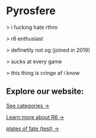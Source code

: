 # Pyrosfere

\> i fucking hate rthro

\> r6 enthusiast

\> definetily not og (joined in 2019)

\> sucks at every game

\> this thing is cringe af i know

## Explore our website:

[See categories →](categories)

[Learn more about R6 →]()

[plates of fate (test) →](g/platesoffate)

<link rel="stylesheet" href="style.css">
